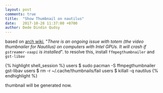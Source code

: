 ```yaml
---
layout: post
comments: true
title:  "Show Thumbnail on nautilus"
date:   2017-10-28 11:37:00 +0700
author: Dede Dindin Qudsy
---
```

based on [arch wiki](https://wiki.archlinux.org/index.php/GNOME/Files#Thumbnailing_not_working_for_video_files), "_There is an ongoing issue with totem (the video thumbnailer for Nautilus) on computers with Intel GPUs. It will crash if `gstreamer-vaapi` is installed_". to resolve this, install ``ffmpegthumbnailer`` and ``gst-libav``

{% highlight shell_session %}
users $ sudo pacman -S ffmpegthumbnailer gst-libav
users $ rm -r ~/.cache/thumbnails/fail
users $ killall -q nautilus
{% endhighlight %}

thumbnail will be generated now.



